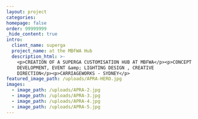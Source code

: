 ```yaml
---
layout: project
categories:
homepage: false
order: 99999999
_hide_content: true
intro:
  client_name: superga
  project_name: at the MBFWA Hub
  description_html: >-
    <p>CREATION OF A SUPERGA CUSTOMISATION HUB AT MBFWA</p><p>CONCEPT
    DEVELOPMENT, EVENT &amp; LIGHTING DESIGN , CREATIVE
    DIRECTION</p><p>CARRIAGEWORKS - SYDNEY</p>
featured_image_path: /uploads/APRA-HERO.jpg
images:
  - image_path: /uploads/APRA-2.jpg
  - image_path: /uploads/APRA-3.jpg
  - image_path: /uploads/APRA-4.jpg
  - image_path: /uploads/APRA-5.jpg
---
```

